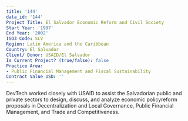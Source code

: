 ```yaml
---
title: '144'
data_id: '144'
Project Title: El Salvador Economic Reform and Civil Society
Start Year: '1997'
End Year: '2002'
ISO3 Code: SLV
Region: Latin America and the Caribbean
Country: El Salvador
Client/ Donor: USAID/El Salvador
Is Current Project? (true/false): false
Practice Area:
- Public Financial Management and Fiscal Sustainability
Contract Value USD: ''
---
```


DevTech worked closely with USAID to assist the Salvadorian public and private sectors to design, discuss, and analyze economic policyreform proposals in Decentralization and Local Governance, Public Financial Management, and Trade and Competitiveness.